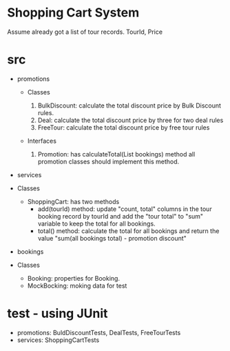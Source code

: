 # Shopping Cart System
Assume already got a list of tour records. TourId, Price 

# src
- promotions
  - Classes
    1. BulkDiscount: calculate the total discount price by Bulk Discount rules.
    2. Deal: calculate the total discount price by three for two deal rules
    3. FreeTour: calculate the total discount price by free tour rules
  
  - Interfaces
    1. Promotion: has calculateTotal(List bookings) method all promotion classes should implement this method.
      
 - services
  - Classes
    - ShoppingCart: has two methods      
      - add(tourId) method: update "count, total" columns in the tour booking record by tourId and add the "tour total" to "sum" variable to keep the total for all bookings.
      - total() method: calculate the total for all bookings and return the value "sum(all bookings total) - promotion discount"

 - bookings
  - Classes
    - Booking: properties for Booking.
    - MockBocking: moking data for test

 # test - using JUnit
- promotions: BuldDiscountTests, DealTests, FreeTourTests
- services: ShoppingCartTests
